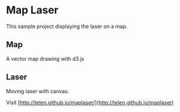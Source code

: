 # Map Laser

This sample project displaying the laser on a map.

## Map

A vector map drawing with d3.js

## Laser

Moving laser with canvas.

Visit [http://telen.github.io/maplaser/](http://telen.github.io/maplaser)
